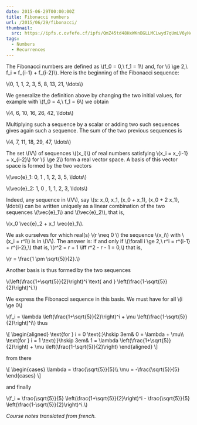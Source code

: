 ```yaml
---
date: 2015-06-29T00:00:00Z
title: Fibonacci numbers
url: /2015/06/29/fibonacci/
thumbnail:
  src: https://ipfs.c.ovfefe.cf/ipfs/QmZ45td48HxWKnBGLLMCLwyd7qUmLV6yNcU914nxLMZuTW
tags:
  - Numbers
  - Recurrences
---
```


The Fibonacci numbers are defined as \\(f_0 = 0,\ f_1 = 1\\) and, for \\(i \ge
2,\ f_i = f_{i-1} + f_{i-2}\\). Here is the beginning of the Fibonacci sequence:

\\(0, 1, 1, 2, 3, 5, 8, 13, 21, \ldots\\)

We generalize the definition above by changing the two initial values, for
example with \\(f_0 = 4,\ f_1 = 6\\) we obtain

\\(4, 6, 10, 16, 26, 42, \ldots\\)

<!--more-->
Multiplying such a sequence by a scalar or adding two such sequences gives
again such a sequence. The sum of the two previous sequences is

\\(4, 7, 11, 18, 29, 47, \ldots\\)

The set \\(V\\) of sequences \\((x_i)\\) of real numbers satisfying
\\(x_i = x_{i-1} + x_{i-2}\\) for \\(i \ge 2\\) form a real vector space. A
basis of this vector space is formed by the two vectors

\\(\vec{e}_1: 0, 1 , 1, 2, 3, 5, \ldots\\)

\\(\vec{e}_2: 1, 0 , 1, 1, 2, 3, \ldots\\)

Indeed, any sequence in \\(V\\), say
\\(s: x_0, x_1, (x_0 + x_1), (x_0 + 2 x_1), \ldots\\)
can be written uniquely as a linear combination of the two sequences
\\(\vec{e}_1\\) and \\(\vec{e}_2\\), that is,

\\(x_0 \vec{e}_2 + x_1 \vec{e}_1\\).

We ask ourselves for which real(s) \\(r \neq 0 \\) the sequence \\(x_i\\)
with \\(x_i = r^i\\) is in \\(V\\). The answer is: if and only if
\\(\forall i \ge 2,\ r^i = r^{i-1} + r^{i-2},\\)
that is,
\\(r^2 = r + 1 \iff r^2 - r - 1 = 0,\\)
that is,

\\(r = \frac{1 \pm \sqrt{5}}{2}.\\)

Another basis is thus formed by the two sequences

\\(\left(\frac{1+\sqrt{5}}{2}\right)^i \text{ and } \left(\frac{1-\sqrt{5}}{2}\right)^i.\\)

We express the Fibonacci sequence in this basis. We must have for all \\(i \ge
0\\)

\\(f_i = \lambda \left(\frac{1+\sqrt{5}}{2}\right)^i + \mu \left(\frac{1-\sqrt{5}}{2}\right)^i\\)
thus

\\[
\begin{aligned}
\text{for } i = 0 \text{:}\hskip 3em& 0 = \lambda + \mu\\\\ \text{for }
i = 1 \text{:}\hskip 3em& 1 = \lambda \left(\frac{1+\sqrt{5}}{2}\right) + \mu \left(\frac{1-\sqrt{5}}{2}\right)
\end{aligned}
\\]

from there

\\[
\begin{cases}
\lambda = \frac{\sqrt{5}}{5}\\\\ \mu = -\frac{\sqrt{5}}{5}
\end{cases}
\\]

and finally

\\(f_i = \frac{\sqrt{5}}{5} \left(\frac{1+\sqrt{5}}{2}\right)^i - \frac{\sqrt{5}}{5} \left(\frac{1-\sqrt{5}}{2}\right)^i.\\)

*Course notes translated from french.*
